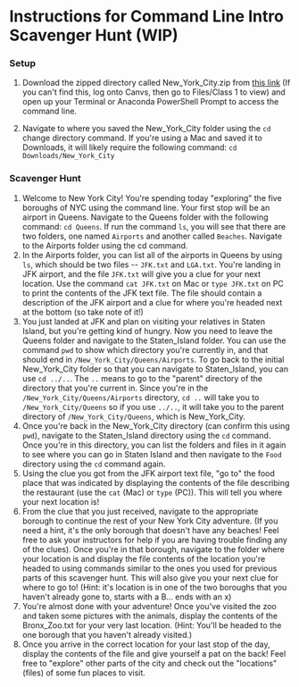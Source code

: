# Instructions for Command Line Intro Scavenger Hunt (WIP)

### Setup
1. Download the zipped directory called New_York_City.zip from [this link](https://courseworks2.columbia.edu/courses/119496/files/folder/Class%201) (If you can't find this, log onto Canvs, then go to Files/Class 1 to view) and open up your Terminal or Anaconda PowerShell Prompt to access the command line.

2. Navigate to where you saved the New_York_City folder using the `cd` change directory command. If you're using a Mac and saved it to Downloads, it will likely require the following command:
`cd Downloads/New_York_City`

### Scavenger Hunt
1. Welcome to New York City! You're spending today "exploring" the five boroughs of NYC using the command line. Your first stop will be an airport in Queens. Navigate to the Queens folder with the following command:
`cd Queens`. If run the command `ls`, you will see that there are two folders, one named `Airports` and another called `Beaches`. Navigate to the Airports folder using the cd command.
2. In the Airports folder, you can list all of the airports in Queens by using `ls`, which should be two files -- `JFK.txt` and `LGA.txt`. You're landing in JFK airport, and the file `JFK.txt` will give you a clue for your next location. Use the command `cat JFK.txt` on Mac or `type JFK.txt` on PC to print the contents of the JFK text file. The file should contain a description of the JFK airport and a clue for where you're headed next at the bottom (so take note of it!)
3. You just landed at JFK and plan on visiting your relatives in Staten Island, but you're getting kind of hungry. Now you need to leave the Queens folder and navigate to the Staten_Island folder. You can use the command `pwd` to show which directory you're currently in, and that should end in `/New_York_City/Queens/Airports`. To go back to the initial New_York_City folder so that you can navigate to Staten_Island, you can use `cd ../..`. The `..` means to go to the "parent" directory of the directory that you're current in. Since you're in the `/New_York_City/Queens/Airports` directory, `cd ..` will take you to `/New_York_City/Queens` so if you use `../..`, it will take you to the parent directory of `/New_York_City/Queens`, which is New_York_City.
4. Once you're back in the New_York_City directory (can confirm this using `pwd`), navigate to the Staten_Island directory using the `cd` command. Once you're in this directory, you can list the folders and files in it again to see where you can go in Staten Island and then navigate to the `Food` directory using the `cd` command again.
5. Using the clue you got from the JFK airport text file, "go to" the food place that was indicated by displaying the contents of the file describing the restaurant (use the `cat` (Mac) or `type` (PC)). This will tell you where your next location is!
6. From the clue that you just received, navigate to the appropriate borough to continue the rest of your New York City adventure. (If you need a hint, it's the only borough that doesn't have any beaches! Feel free to ask your instructors for help if you are having trouble finding any of the clues). Once you're in that borough, navigate to the folder where your location is and display the file contents of the location you're headed to using commands similar to the ones you used for previous parts of this scavenger hunt. This will also give you your next clue for where to go to! (Hint: it's location is in one of the two boroughs that you haven't already gone to, starts with a B... ends with an x)
7. You're almost done with your adventure! Once you've visited the zoo and taken some pictures with the animals, display the contents of the Bronx_Zoo.txt for your very last location. (Hint: You'll be headed to the one borough that you haven't already visited.)
8. Once you arrive in the correct location for your last stop of the day, display the contents of the file and give yourself a pat on the back! Feel free to "explore" other parts of the city and check out the "locations" (files) of some fun places to visit.
